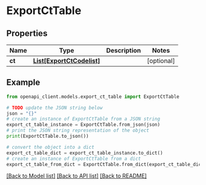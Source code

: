 # ExportCtTable


## Properties

Name | Type | Description | Notes
------------ | ------------- | ------------- | -------------
**ct** | [**List[ExportCtCodelist]**](ExportCtCodelist.md) |  | [optional] 

## Example

```python
from openapi_client.models.export_ct_table import ExportCtTable

# TODO update the JSON string below
json = "{}"
# create an instance of ExportCtTable from a JSON string
export_ct_table_instance = ExportCtTable.from_json(json)
# print the JSON string representation of the object
print(ExportCtTable.to_json())

# convert the object into a dict
export_ct_table_dict = export_ct_table_instance.to_dict()
# create an instance of ExportCtTable from a dict
export_ct_table_from_dict = ExportCtTable.from_dict(export_ct_table_dict)
```
[[Back to Model list]](../README.md#documentation-for-models) [[Back to API list]](../README.md#documentation-for-api-endpoints) [[Back to README]](../README.md)


